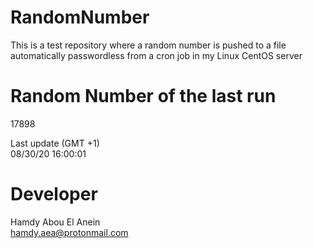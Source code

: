 # RandomNumber    
This is a test repository where a random number is pushed to a file automatically passwordless from a cron job in my Linux CentOS server    
# Random Number of the last run   
17898
      
Last update (GMT +1)    
08/30/20 16:00:01
# Developer    
Hamdy Abou El Anein   
hamdy.aea@protonmail.com
